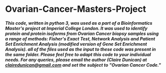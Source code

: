 # Ovarian-Cancer-Masters-Project
##### This code, written in python 3, was used as a part of a Bioinformatics Master's project at Imperial College London. It was used to identify protein and protein isoforms from Ovarian Cancer biopsy samples using a range of methods: Fisher's Exact Test, Network Analysis and Patient Set Enrichment Analysis (modified version of Gene Set Enrichment Analysis). all of the files used as the input to these code was present in the same folder. Please feel free to adapt this code to your individual needs. For any queries, please email the author (Claire Dunican) at clairedunican@gmail.com and set the subject to "Ovarian Cancer Code."
